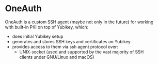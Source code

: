 # OneAuth

OneAuth is a custom SSH agent (maybe not only in the future) for working with built-in PKI on top of Yubikey, which:

* does initial Yubikey setup
* generates and stores SSH keys and certificates on Yubikey
* provides access to them via ssh agent protocol over:
    * UNIX-socket (used and supported by the vast majority of SSH clients under GNU/Linux and macOS)
